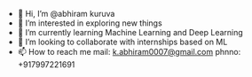 - 👋 Hi, I’m @abhiram kuruva
- 👀 I’m interested in exploring new things
- 🌱 I’m currently learning Machine Learning and Deep Learning
- 💞️ I’m looking to collaborate with internships based on ML
- 📫 How to reach me mail: k.abhiram0007@gmail.com phnno: +917997221691 
<!---
blankspaceone71/blankspaceone71 is a ✨ special ✨ repository because its `README.md` (this file) appears on your GitHub profile.
You can click the Preview link to take a look at your changes.
--->
